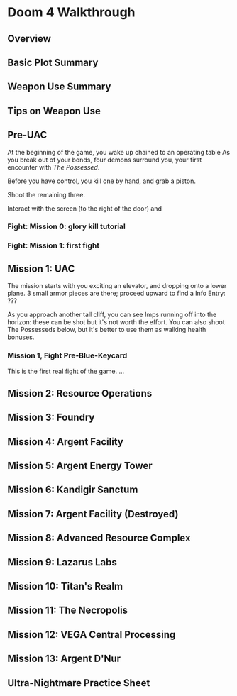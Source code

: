# Doom 4 Walkthrough

## Overview

## Basic Plot Summary

## Weapon Use Summary

## Tips on Weapon Use

## Pre-UAC

At the beginning of the game, you wake up chained to an operating table
As you break out of your bonds, four demons surround you, your first encounter with *The Possessed*.

Before you have control, you kill one by hand, and grab a piston.

Shoot the remaining three.

Interact with the screen (to the right of the door) and

### Fight: Mission 0: glory kill tutorial
### Fight: Mission 1: first fight

## Mission 1:  UAC

The mission starts with you exciting an elevator, and dropping onto a lower plane.  3 small armor pieces are there; proceed upward to find a Info Entry: ???

As you approach another tall cliff, you can see Imps running off into the horizon: these can be shot but it's not worth the effort.  You can also shoot The Possesseds below, but it's better to use them as walking health bonuses.

### Mission 1, Fight Pre-Blue-Keycard

This is the first real fight of the game.  ...

## Mission 2:  Resource Operations

## Mission 3:  Foundry

## Mission 4:  Argent Facility

## Mission 5:  Argent Energy Tower

## Mission 6:  Kandigir Sanctum

## Mission 7:  Argent Facility (Destroyed)

## Mission 8:  Advanced Resource Complex

## Mission 9:  Lazarus Labs

## Mission 10: Titan's Realm

## Mission 11: The Necropolis

## Mission 12: VEGA Central Processing

## Mission 13: Argent D'Nur

## Ultra-Nightmare Practice Sheet
